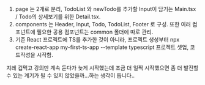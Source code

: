 1. page 는 2개로 분리, TodoList 와 newTodo를 추가할 Input이 담기는 Main.tsx / Todo의 상세보기를 위한 Detail.tsx.
2. components 는 Header, Input, Todo, TodoList, Footer 로 구성. 또한 여러 컴포넌트에 필요한 공용 컴포넌트는 common 폴더에 따로 관리.
3. 기존 React 프로젝트에 TS를 추가한 것이 아니라, 프로젝트 생성부터 npx create-react-app my-first-ts-app --template typescript 프로젝트 셋업, 코드작성을 시작함.

지레 겁먹고 강의만 계속 듣다가 늦게 시작했는데
조금 더 일찍 시작했으면 좀 더 발전할 수 있는 계기가 될 수 있지 않았을까...하는 생각이 듭니다..
